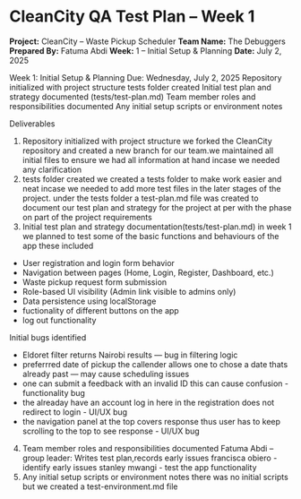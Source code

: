# CleanCity QA Test Plan – Week 1

**Project:** CleanCity – Waste Pickup Scheduler
**Team Name:** The Debuggers
**Prepared By:** Fatuma Abdi
**Week:** 1 – Initial Setup & Planning
**Date:** July 2, 2025

Week 1: Initial Setup & Planning
Due: Wednesday, July 2, 2025
Repository initialized with project structure
tests folder created
Initial test plan and strategy documented (tests/test-plan.md)
Team member roles and responsibilities documented
Any initial setup scripts or environment notes

Deliverables
1. Repository initialized with project structure
we forked the CleanCity repository and created a new branch for our team.we maintained all initial files to ensure we had all information at hand incase we needed any clarification
2. tests folder created
we created a tests folder to make work easier and neat incase we needed to add more test files in the later stages of the project.
under the tests folder a test-plan.md file was created to document our test plan and strategy for the project at per with the phase on part of the project requirements
3. Initial test plan and strategy documentation(tests/test-plan.md)
in week 1 we planned to test some of the basic functions and behaviours of the app
these  included
- User registration and login form behavior
- Navigation between pages (Home, Login, Register, Dashboard, etc.)
- Waste pickup request form submission
- Role-based UI visibility (Admin link visible to admins only)
- Data persistence using localStorage
- fuctionality of different buttons on the app
- log out functionality

Initial bugs identified
- Eldoret filter returns Nairobi results — bug in filtering logic
- preferrred date of pickup the callender allows one to chose a date thats already past — may cause  scheduling issues
-  one can submit a feedback with an invalid ID this can cause confusion - functionality bug
- the alreaday have an account log in here  in the registration does not redirect to  login - UI/UX bug
- the navigation panel at the top covers response thus user has to keep scrolling to the top to see response - UI/UX bug

4. Team member roles and responsibilities documented
Fatuma Abdi – group leader: Writes test plan,records early issues
francisca obiero - identify early issues
stanley mwangi - test the app functionality
5. Any initial setup scripts or environment notes
there was no initial scripts 
but we created a test-environment.md file 


